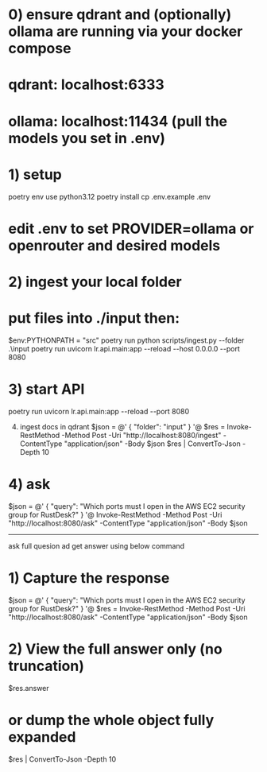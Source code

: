 # 0) ensure qdrant and (optionally) ollama are running via your docker compose
#    qdrant:  localhost:6333
#    ollama:  localhost:11434   (pull the models you set in .env)

# 1) setup
poetry env use python3.12
poetry install
cp .env.example .env
# edit .env to set PROVIDER=ollama or openrouter and desired models

# 2) ingest your local folder
# put files into ./input then:
$env:PYTHONPATH = "src"
poetry run python scripts/ingest.py --folder .\input
poetry run uvicorn lr.api.main:app --reload --host 0.0.0.0 --port 8080

# 3) start API
poetry run uvicorn lr.api.main:app --reload --port 8080

4) ingest docs in qdrant
$json = @'
{
  "folder": "input"
}
'@
$res = Invoke-RestMethod -Method Post -Uri "http://localhost:8080/ingest" -ContentType "application/json" -Body $json
$res | ConvertTo-Json -Depth 10

# 4) ask
$json = @'
{ "query": "Which ports must I open in the AWS EC2 security group for RustDesk?" }
'@
Invoke-RestMethod -Method Post -Uri "http://localhost:8080/ask" -ContentType "application/json" -Body $json

-----------------------------------------------------------
ask full quesion ad get answer using  below command

# 1) Capture the response
$json = @'
{ "query": "Which ports must I open in the AWS EC2 security group for RustDesk?" }
'@
$res = Invoke-RestMethod -Method Post -Uri "http://localhost:8080/ask" -ContentType "application/json" -Body $json

# 2) View the full answer only (no truncation)
$res.answer

# or dump the whole object fully expanded
$res | ConvertTo-Json -Depth 10
